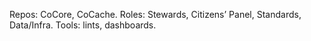 Repos: CoCore, CoCache. Roles: Stewards, Citizens’ Panel, Standards, Data/Infra. Tools: lints, dashboards.
